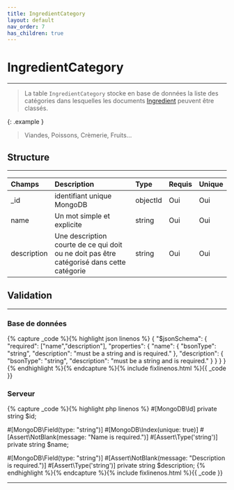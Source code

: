 ```yaml
---
title: IngredientCategory
layout: default
nav_order: 7
has_children: true
---
```


# IngredientCategory
----

> La table `IngredientCategory` stocke en base de données la liste des catégories dans lesquelles les documents [Ingredient] peuvent être classés.

{: .example }
> Viandes, Poissons, Crèmerie, Fruits...

## Structure
----

| Champs      | Description                                                                               | Type     | Requis | Unique |
|:------------|:------------------------------------------------------------------------------------------|:---------|:-------|:-------|
| _id         | identifiant unique MongoDB                                                                | objectId | Oui    | Oui    |
| name        | Un mot simple et explicite                                                                | string   | Oui    | Oui    |
| description | Une description courte de ce qui doit ou ne doit pas être catégorisé dans cette catégorie | string   | Oui    | Oui    |

## Validation
----

### Base de données

{% capture _code %}{% highlight json linenos %}
{
    "$jsonSchema": {
        "required": ["name","description"],
        "properties": {
            "name": {
                "bsonType": "string",
                "description": "must be a string and is required."
            },
            "description": {
                "bsonType": "string",
                "description": "must be a string and is required."
            }
        }
    }
}
{% endhighlight %}{% endcapture %}{% include fixlinenos.html %}{{ _code }}

### Serveur

{% capture _code %}{% highlight php linenos %}
#[MongoDB\Id]
private string $id;

#[MongoDB\Field(type: "string")]
#[MongoDB\Index(unique: true)]
#[Assert\NotBlank(message: "Name is required.")]
#[Assert\Type('string')]
private string $name;

#[MongoDB\Field(type: "string")]
#[Assert\NotBlank(message: "Description is required.")]
#[Assert\Type('string')]
private string $description;
{% endhighlight %}{% endcapture %}{% include fixlinenos.html %}{{ _code }}

----

[Ingredient]: ../ingredient/index.html
[get-all]: get-all.html
[get-one]: get-one.html
[create-one]: create-one.html
[update-one]: update-one.html
[delete-one]: delete-one.html